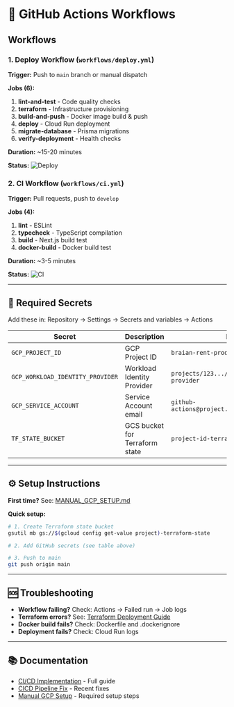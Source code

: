 # 🔄 GitHub Actions Workflows

## Workflows

### 1. Deploy Workflow (`workflows/deploy.yml`)

**Trigger:** Push to `main` branch or manual dispatch

**Jobs (6):**

1. **lint-and-test** - Code quality checks
2. **terraform** - Infrastructure provisioning
3. **build-and-push** - Docker image build & push
4. **deploy** - Cloud Run deployment
5. **migrate-database** - Prisma migrations
6. **verify-deployment** - Health checks

**Duration:** ~15-20 minutes

**Status:** ![Deploy](https://github.com/YOUR_USERNAME/braian.rent/actions/workflows/deploy.yml/badge.svg)

### 2. CI Workflow (`workflows/ci.yml`)

**Trigger:** Pull requests, push to `develop`

**Jobs (4):**

1. **lint** - ESLint
2. **typecheck** - TypeScript compilation
3. **build** - Next.js build test
4. **docker-build** - Docker build test

**Duration:** ~3-5 minutes

**Status:** ![CI](https://github.com/YOUR_USERNAME/braian.rent/actions/workflows/ci.yml/badge.svg)

---

## 🔐 Required Secrets

Add these in: Repository → Settings → Secrets and variables → Actions

| Secret                           | Description                    | Example                                          |
| -------------------------------- | ------------------------------ | ------------------------------------------------ |
| `GCP_PROJECT_ID`                 | GCP Project ID                 | `braian-rent-prod`                               |
| `GCP_WORKLOAD_IDENTITY_PROVIDER` | Workload Identity Provider     | `projects/123.../providers/github-provider`      |
| `GCP_SERVICE_ACCOUNT`            | Service Account email          | `github-actions@project.iam.gserviceaccount.com` |
| `TF_STATE_BUCKET`                | GCS bucket for Terraform state | `project-id-terraform-state`                     |

---

## ⚙️ Setup Instructions

**First time?** See: [MANUAL_GCP_SETUP.md](../docs/MANUAL_GCP_SETUP.md)

**Quick setup:**

```bash
# 1. Create Terraform state bucket
gsutil mb gs://$(gcloud config get-value project)-terraform-state

# 2. Add GitHub secrets (see table above)

# 3. Push to main
git push origin main
```

---

## 🆘 Troubleshooting

- **Workflow failing?** Check: Actions → Failed run → Job logs
- **Terraform errors?** See: [Terraform Deployment Guide](../docs/terraform_deployment_guide.md)
- **Docker build fails?** Check: Dockerfile and .dockerignore
- **Deployment fails?** Check: Cloud Run logs

---

## 📚 Documentation

- [CI/CD Implementation](../docs/cicd_implementation.md) - Full guide
- [CICD Pipeline Fix](../docs/CICD_PIPELINE_FIX.md) - Recent fixes
- [Manual GCP Setup](../docs/MANUAL_GCP_SETUP.md) - Required setup steps

